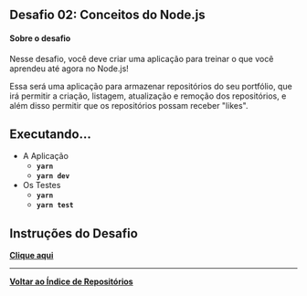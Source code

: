 ## Desafio 02: Conceitos do Node.js

#### Sobre o desafio
Nesse desafio, você deve criar uma aplicação para treinar o que você aprendeu até agora no Node.js!

Essa será uma aplicação para armazenar repositórios do seu portfólio, que irá permitir a criação, listagem, atualização e remoção dos repositórios, e além disso permitir que os repositórios possam receber "likes".

## Executando...

- A Aplicação
    * <b>`yarn`
    * `yarn dev` </b>
- Os Testes
    * <b>`yarn`
    * `yarn test` </b>

## Instruções do Desafio
<b>[Clique aqui](https://github.com/Rocketseat/bootcamp-gostack-desafios/tree/master/desafio-conceitos-nodejs)
  
---
[Voltar ao Índice de Repositórios](https://github.com/salescamila/gostack)</b>
